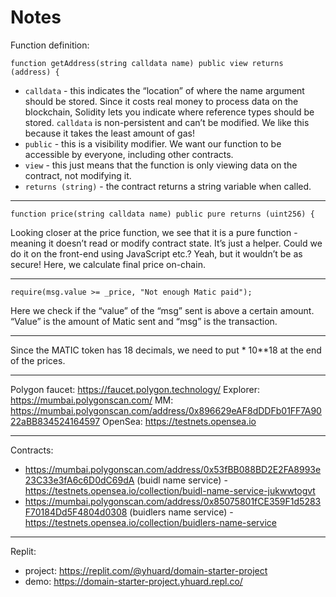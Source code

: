 # Notes

Function definition:

```sol
function getAddress(string calldata name) public view returns (address) {
```

- `calldata` - this indicates the “location” of where the name argument should be stored. Since it costs real money to process data on the blockchain, Solidity lets you indicate where reference types should be stored. `calldata` is non-persistent and can’t be modified. We like this because it takes the least amount of gas!
- `public` - this is a visibility modifier. We want our function to be accessible by everyone, including other contracts.
- `view` - this just means that the function is only viewing data on the contract, not modifying it.
- `returns (string)` - the contract returns a string variable when called.

---

```sol
function price(string calldata name) public pure returns (uint256) {
```

Looking closer at the price function, we see that it is a pure function - meaning it doesn’t read or modify contract state. It’s just a helper. Could we do it on the front-end using JavaScript etc.? Yeah, but it wouldn’t be as secure! Here, we calculate final price on-chain.

---

```sol
require(msg.value >= _price, "Not enough Matic paid");
```

Here we check if the “value” of the “msg” sent is above a certain amount. “Value” is the amount of Matic sent and “msg” is the transaction.

---

Since the MATIC token has 18 decimals, we need to put \* 10\*\*18 at the end of the prices.

---

Polygon faucet: https://faucet.polygon.technology/
Explorer: https://mumbai.polygonscan.com/
MM: https://mumbai.polygonscan.com/address/0x896629eAF8dDDFb01FF7A9022aBB834524164597
OpenSea: https://testnets.opensea.io

---

Contracts:

- https://mumbai.polygonscan.com/address/0x53fBB088BD2E2FA8993e23C33e3fA6c6D0dC69dA (buidl name service) - https://testnets.opensea.io/collection/buidl-name-service-jukwwtogvt
- https://mumbai.polygonscan.com/address/0x85075801fCE359F1d5283F70184Dd5F4804d0308 (buidlers name service) - https://testnets.opensea.io/collection/buidlers-name-service

---

Replit:

- project: https://replit.com/@yhuard/domain-starter-project
- demo: https://domain-starter-project.yhuard.repl.co/
